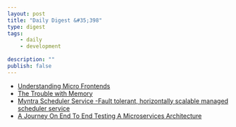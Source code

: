 ```yaml
---
layout: post
title: "Daily Digest &#35;398"
type: digest
tags: 
    - daily
    - development
    
description: ""
publish: false
---
```


- [Understanding Micro Frontends](https://hackernoon.com/understanding-micro-frontends-b1c11585a297?source=rss----3a8144eabfe3---4)
- [The Trouble with Memory](https://www.infoq.com/presentations/memory-jvm/)
- [Myntra Scheduler Service -Fault tolerant, horizontally scalable managed scheduler service](https://medium.com/myntra-engineering/myntra-scheduler-service-a0153a04526c)
- [A Journey On End To End Testing A Microservices Architecture](https://jobs.zalando.com/tech/blog/end-to-end-microservices/index.html)
